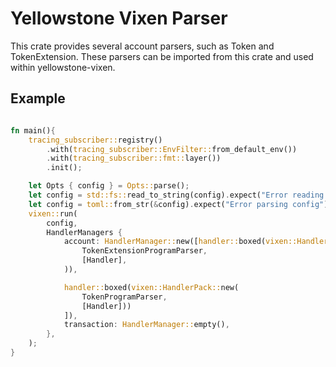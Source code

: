 # Yellowstone Vixen Parser

This crate provides several account parsers, such as Token and TokenExtension. These parsers can be imported from this crate and used within yellowstone-vixen.

## Example

```rust

fn main(){
    tracing_subscriber::registry()
        .with(tracing_subscriber::EnvFilter::from_default_env())
        .with(tracing_subscriber::fmt::layer())
        .init();

    let Opts { config } = Opts::parse();
    let config = std::fs::read_to_string(config).expect("Error reading config file");
    let config = toml::from_str(&config).expect("Error parsing config");
    vixen::run(
        config,
        HandlerManagers {
            account: HandlerManager::new([handler::boxed(vixen::HandlerPack::new(
                TokenExtensionProgramParser,
                [Handler],
            )),

            handler::boxed(vixen::HandlerPack::new(
                TokenProgramParser,
                [Handler]))
            ]),
            transaction: HandlerManager::empty(),
        },
    );
}
```
